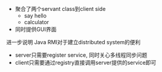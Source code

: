 + 聚合了两个servant class到client side
  + say hello
  + calculator
+ 同时提供GUI界面

进一步说明 Java RMI对于建立distributed system的便利
+ server只需要register service, 同时关心多线程同步问题
+ client只需要通过registry直接调用server提供的service即可
